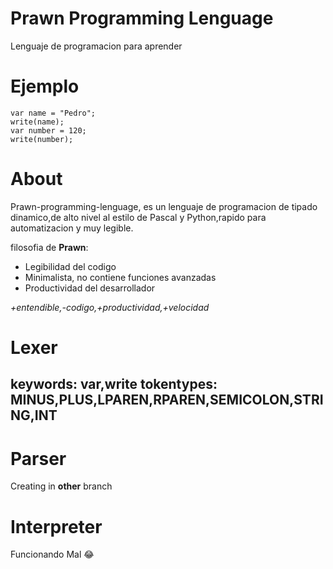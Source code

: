 # Prawn Programming Lenguage
 Lenguaje de programacion para aprender


# Ejemplo
```
var name = "Pedro";
write(name);
var number = 120;
write(number);
```

# About

Prawn-programming-lenguage, es un lenguaje de programacion de tipado dinamico,de alto nivel al estilo de Pascal y Python,rapido para automatizacion y muy legible.


filosofia de **Prawn**:
- Legibilidad del codigo
- Minimalista, no contiene funciones avanzadas
- Productividad del desarrollador

*+entendible,-codigo,+productividad,+velocidad*



# Lexer 
keywords: var,write
tokentypes: MINUS,PLUS,LPAREN,RPAREN,SEMICOLON,STRING,INT
--

# Parser

Creating in **other** branch

# Interpreter

Funcionando Mal 😂

